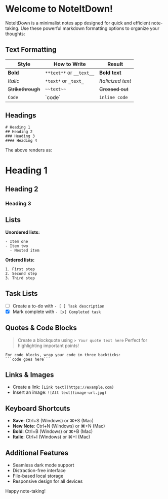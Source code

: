 # Welcome to NoteItDown!

NoteItDown is a minimalist notes app designed for quick and efficient note-taking. Use these powerful markdown formatting options to organize your thoughts:

## Text Formatting

| Style | How to Write | Result |
|-------|-------------|--------|
| **Bold** | `**text**` or `__text__` | **Bold text** |
| *Italic* | `*text*` or `_text_` | *Italicized text* |
| ~~Strikethrough~~ | `~~text~~` | ~~Crossed out~~ |
| `Code` | \`code\` | `inline code` |

## Headings

```
# Heading 1
## Heading 2 
### Heading 3
#### Heading 4
```

The above renders as:

# Heading 1
## Heading 2
### Heading 3

## Lists

**Unordered lists:**
```
- Item one
- Item two
  - Nested item
```

**Ordered lists:**
```
1. First step
2. Second step
3. Third step
```

## Task Lists
- [ ] Create a to-do with `- [ ] Task description`
- [x] Mark complete with `- [x] Completed task`

## Quotes & Code Blocks

> Create a blockquote using `> Your quote text here`
> Perfect for highlighting important points!

```
For code blocks, wrap your code in three backticks:
```code goes here```
```

## Links & Images

- Create a link: `[Link text](https://example.com)`
- Insert an image: `![Alt text](image-url.jpg)`

## Keyboard Shortcuts

- **Save**: Ctrl+S (Windows) or ⌘+S (Mac)
- **New Note**: Ctrl+N (Windows) or ⌘+N (Mac)
- **Bold**: Ctrl+B (Windows) or ⌘+B (Mac)
- **Italic**: Ctrl+I (Windows) or ⌘+I (Mac)

## Additional Features

- Seamless dark mode support
- Distraction-free interface
- File-based local storage
- Responsive design for all devices

Happy note-taking!